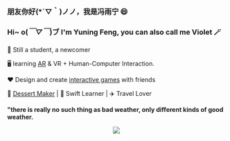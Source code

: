### 朋友你好(*´▽｀)ノノ，我是冯雨宁 😄
### Hi~ o(*￣▽￣*)ブ I'm Yuning Feng, you can also call me Violet 🪄

🦾 Still a student, a newcomer

🖥️ learning [AR](https://github.com/violet0330/AssemblyAssist_ING_Unity_AR) & VR + Human-Computer Interaction.

❤️ Design and create [interactive games](https://github.com/violet0330/KeepCalm_HCI_BC_Unity) with friends

🍰 [Dessert Maker](https://github.com/violet0330/Feng_CookingRoom/tree/main) | 🍎 Swift Learner | ✈️ Travel Lover

**"there is really no such thing as bad weather, only different kinds of good weather.** 

<div align="center"> <img src="https://github-readme-stats.vercel.app/api/top-langs/?username=sun0225SUN&hide_title=true&hide_border=true&layout=compact&langs_count=6&text_color=000&icon_color=fff&bg_color=0,52fa5a,4dfcff,c64dff&theme=graywhite" /> </div>
